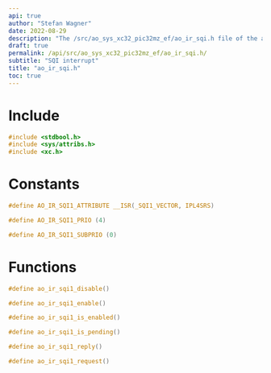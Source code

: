 ```yaml
---
api: true
author: "Stefan Wagner"
date: 2022-08-29
description: "The /src/ao_sys_xc32_pic32mz_ef/ao_ir_sqi.h file of the ao real-time operating system."
draft: true
permalink: /api/src/ao_sys_xc32_pic32mz_ef/ao_ir_sqi.h/
subtitle: "SQI interrupt"
title: "ao_ir_sqi.h"
toc: true
---
```


# Include

```c
#include <stdbool.h>
#include <sys/attribs.h>
#include <xc.h>
```

# Constants

```c
#define AO_IR_SQI1_ATTRIBUTE __ISR(_SQI1_VECTOR, IPL4SRS)
```

```c
#define AO_IR_SQI1_PRIO (4)
```

```c
#define AO_IR_SQI1_SUBPRIO (0)
```

# Functions

```c
#define ao_ir_sqi1_disable()
```

```c
#define ao_ir_sqi1_enable()
```

```c
#define ao_ir_sqi1_is_enabled()
```

```c
#define ao_ir_sqi1_is_pending()
```

```c
#define ao_ir_sqi1_reply()
```

```c
#define ao_ir_sqi1_request()
```
